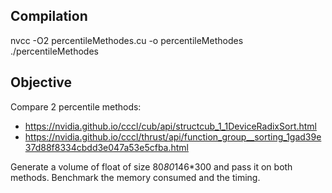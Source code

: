 ## Compilation
nvcc -O2 percentileMethodes.cu -o percentileMethodes
./percentileMethodes

## Objective
Compare 2 percentile methods:
 - https://nvidia.github.io/cccl/cub/api/structcub_1_1DeviceRadixSort.html
 - https://nvidia.github.io/cccl/thrust/api/function_group__sorting_1gad39e37d88f8334cbdd3e047a53e5cfba.html

 Generate a volume of float of size 80*80*146*300 and pass it on both methods.
 Benchmark the memory consumed and the timing.